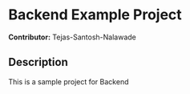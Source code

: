 # Backend Example Project
**Contributor:** Tejas-Santosh-Nalawade
## Description
This is a sample project for Backend